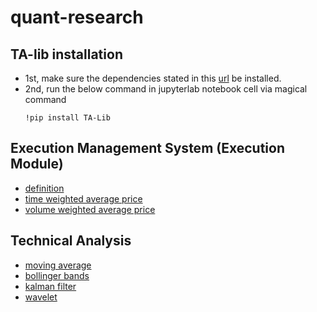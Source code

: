 # quant-research

## TA-lib installation

- 1st, make sure the dependencies stated in this [url](https://ta-lib.github.io/ta-lib-python/install.html) be installed.
- 2nd, run the below command in jupyterlab notebook cell via magical command
  ```shell
  !pip install TA-Lib
  ```

## Execution Management System (Execution Module)

- [definition](https://en.wikipedia.org/wiki/Execution_management_system)
- [time weighted average price](https://en.wikipedia.org/wiki/Time-weighted_average_price)
- [volume weighted average price](https://en.wikipedia.org/wiki/Volume-weighted_average_price)


## Technical Analysis
- [moving average](https://en.wikipedia.org/wiki/Moving_average)
- [bollinger bands](https://en.wikipedia.org/wiki/Bollinger_Bands)
- [kalman filter](https://en.wikipedia.org/wiki/Kalman_filter)
- [wavelet](https://en.wikipedia.org/wiki/Wavelet)
